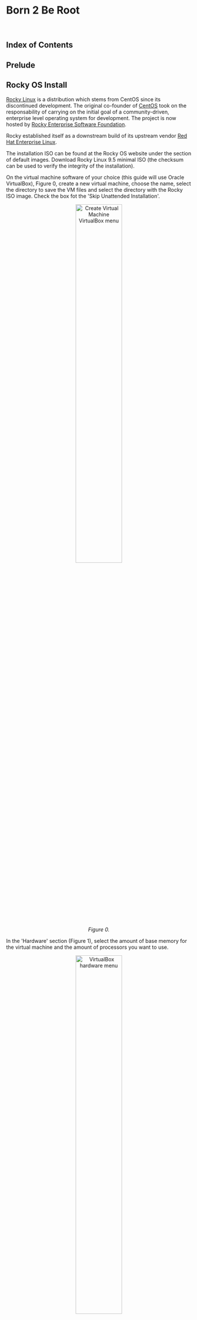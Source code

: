 # Born 2 Be Root

<br>

## Index of Contents

## Prelude

## Rocky OS Install

<a href="https://rockylinux.org/">Rocky Linux</a> is a distribution which stems from CentOS since its discontinued development. The original co-founder of <a href="https://en.wikipedia.org/wiki/CentOS">CentOS</a> took on the responsability of carrying on the initial goal of a community-driven, enterprise level operating system for development. The project is now hosted by <a href="https://www.resf.org/about">Rocky Enterprise Software Foundation</a>.

Rocky established itself as a downstream build of its upstream vendor <a href="https://en.wikipedia.org/wiki/Red_Hat_Enterprise_Linux">Red Hat Enterprise Linux</a>.

The installation ISO can be found at the Rocky OS website under the section of default images. Download Rocky Linux 9.5 minimal ISO (the checksum can be used to verify the integrity of the installation).

On the virtual machine software of your choice (this guide will use Oracle VirtualBox), Figure 0, create a new virtual machine, choose the name, select the directory to save the VM files and select the directory with the Rocky ISO image. Check the box fot the 'Skip Unattended Installation'.

<p align="center">
  <img src="https://github.com/RafaelyRezende/Born-4-2beroot/blob/main/rocky_guide/02-VMsetup.png" width=50% height=50% alt="Create Virtual Machine VirtualBox menu">
</p>
<p align="center">
    <em>Figure 0.</em>
</p>

In the 'Hardware' section (Figure 1), select the amount of base memory for the virtual machine and the amount of processors you want to use. 

<p align="center">
  <img src="https://github.com/RafaelyRezende/Born-4-2beroot/blob/main/rocky_guide/03-VMsetup.png" width=50% height=50% alt="VirtualBox hardware menu">
</p>
<p align="center">
    <em>Figure 1.</em>
</p>

Next in the 'Virtual Hard Disk' shown in Figure 2, create a virtual hard disk with the amount specified in the subject <strong>(this size will change in case you choose to make the bonus)</strong>. Take some time to do the final check of the specifications for the VM and finish the creation.

<p align="center">
  <img src="https://github.com/RafaelyRezende/Born-4-2beroot/blob/main/rocky_guide/04-VMsetup.png" width=50% height=50% alt="VirtualBox Virtual Hard Disk menu">
</p>
<p align="center">
    <em>Figure 2.</em>
</p>

## Disk Partition

### Partitioning Scheme Overview

The partition scheme, as per the bonus section, must have one primary partition and an extended partition for the logical volume groups, Figure 3.

<p align="center">
  <img src="https://github.com/RafaelyRezende/Born-4-2beroot/blob/main/rocky_guide/partionsqueme.png" width=50% height=50% alt="Partition Scheme">
</p>
<p align="center">
    <em>Figure 3.</em>
</p>

The virtual machine has a set amount of primary memory (RAM) and a set amount of secondary memory (hard disk or SSD). The objective is slice the available secondary memory into different sectors that will compartimentalize different parts of the operating system. In order to achieve this goal, first the partitions must be create following a certain partition table, the extended partition must be encrypted and inside it, logical volume groups are created to support different directories of the linux filesystem.

The partitioning scheme layout standard used is the legacy Master Boot Record (MBR). This type provides wide compatibility with older systems and has a simple structure to be worked on. MBR has a set number of primary partitions that can be created, no more than 4, and can only support 2 TiB of size disk which will be more than enough for the pourposes of this project. The up to date, modern standard of partitioning scheme is GUID Partition Table (GPT) with almost every single specification having an upgrade compared to its predecessor MBR. GPT has practically an unlimited amount of partitions that can be created, it is realiable given its system of redundancy checks, it has compatibility with mordern boot firmware such as UEFI and it can manage larger systems with sizes bigger than 2 TiB. 

More information about disk partititons in <a href="https://docs.fedoraproject.org/en-US/fedora/f36/install-guide/appendixes/Disk_Partitions/">here</a> and <a href="https://en.wikipedia.org/wiki/Disk_partitioning">there</a>.

### Filesystems and Mount Point Overview

After the disk has been properly partitioned, the system is ready to have each partition formatted with a filesystem. Each pool of memory now has to be assigned a filesystem format and a mount point. Linux suppports a wide range of filesystems, each with its own particularities, characteristics and performance according to given task.

Filesystems simply structures the way data is stored, organized, accessed and managed throughout the operating system. It adds redunduncy in the form of journals or logs for the case of sudden crashes or system corruption. It keeps track of the area in which data must be stored and can be used. Also, it implements checksums to verify integrity of the system and file modifications.

This project uses the ext4 filesystem for its stabililty and performance which is enough in this case. The ext4 is flexible which make it suitable for a variety of workloads and file sizes. The current project does not require the management of large storage units, scalability is not the main goal, so the ext4 is the right fit.

Useful content around this topic and other types of filesystems <a href="https://archive.kernel.org/oldwiki/ext4.wiki.kernel.org/index.php/Ext4_Howto.html">here</a> and <a href="https://en.wikipedia.org/wiki/Ext4">there</a>.

### Logical Volume Management

Logical volume management is a device mapper framework that abstracts the physical storage devices on a linux system. Physical memory storage can now be virtualized in virtual block devices, this make possible for the logical volumes to absorb new physical devices to enlarge the systems size or shrink it dynamically.

The layered architecture of the LVM is composed by the physical volume which is the base layer, normally an entire partition. The volume group is the central pool of storage composed of one or more physical volumes, this layer acts a container for the physical volumes. The logical volume is the abstraction created for the operating system to use. The logical volume is a standard block device in the perspective of the OS where mount points can be assigned and formatted with specific file system.

More information on <a href="https://docs.redhat.com/en/documentation/red_hat_enterprise_linux/9/html/configuring_and_managing_logical_volumes/overview-of-logical-volume-management_configuring-and-managing-logical-volumes#lvm-architecture_overview-of-logical-volume-management">here</a> and <a href="https://en.wikipedia.org/wiki/Device_mapper">there</a>.

### Disk Setup

At the start up installation menu (Figure 4), press <i>TAB</i>, type <code>inst.text</code> and press enter. Next, select the text mode and go into the anaconda prompt by pressing <i>alt+tab</i>. 

<p align="center">
  <img src="https://github.com/RafaelyRezende/Born-4-2beroot/blob/main/rocky_guide/rocky_install01.png" width=50% height=50% alt="Installation menu">
</p>
<p align="center">
    <em>Figure 4.</em>
</p>

At the anaconda prompt, use the fdisk command utility to write on the /dev/sda disk (Figure 5).

<p align="center">
  <img src="https://github.com/RafaelyRezende/Born-4-2beroot/blob/main/rocky_guide/rocky_install04.png" width=50% height=50% alt="Anaconda prompt">
</p>
<p align="center">
    <em>Figure 5.</em>
</p>

Inside the fdisk program, type m for the help menu. Afterwards, type n to create a new partition, select it as a primary partition and set the last sector to be +500M as shown in Figure 6. Leave the <i>Partition number</i> as the default, as well as, the first sector. 

<p align="center">
  <img src="https://github.com/RafaelyRezende/Born-4-2beroot/blob/main/rocky_guide/rocky_install05.png" width=50% height=50% alt="Create primary partition">
</p>
<p align="center">
    <em>Figure 6.</em>
</p>

After creating the primary partition where the /boot mount point will live, add another partition, only this time select it as an extended partition.The fdisk program creates a second partition named sda2 of type 'Extended' with all the remaining space available on disk. Create yet another partition with the n command, with all the space allocated to the extended partition sda2, fdisk will add a logical partition, leave again all the fields as the default. Type w to update the partition table. Follow the mentioned steps and check if the process is similar to Figure 7.

<p align="center">
  <img src="https://github.com/RafaelyRezende/Born-4-2beroot/blob/main/rocky_guide/rocky_install07.png" width=50% height=50% alt="Installation menu">
</p>
<p align="center">
    <em>Figure 7.</em>
</p>

The sda5 partition needs to be encrypted and for this action use the following command on the anaconda prompt:

<code>cryptsetup -y -v --type luks1 luksFormat /dev/sda5</code>

The command above basically sets the desired type of encryption, luks1 or luks2, on top of the of the sda5 partition. By encrypting the entire partition, the part of the system where potentially critical information is stored will be safe.

With the partition encrypted, in order to add the logical volume manager (LVM) groups it is necessary to open the partition first. This can be achieved with the following command:

<code>cryptsetup open /dev/sda5 sda5_crypt</code>

Now, the extended partition can be managed to have any logical groups needed. First, create the physical volume in which the logical volumes will reside with the command:

<code>pvcreate /dev/mapper/sda5_crypt</code>. 

Afterwards, create the volume group which the logical volumes will be a part of on top of the newly created physical volume mapper. Use the command:

<code>vgcreate LVMGroup /dev/mapper/sda5_crypt</code>.

Finally, create all the necessary logical volumes that belong to the LVMGroup. Use the <i>lvcreate</i> command to achieve this goal. The size can be set with the '-L' flag, and the name of the logical volume with the '-n' flag. For example:

<code>lvcreate -L 10G -n root LVMGroup</code>

Repeat this step for all the logical volumes, <strong>do this in the order as per the subject</strong>. Check if the partition is similar to Figure 8 with the <code>lsblk</code> command.

<p align="center">
  <img src="https://github.com/RafaelyRezende/Born-4-2beroot/blob/main/rocky_guide/rocky_install09.png" width=50% height=50% alt="Final partition table">
</p>
<p align="center">
    <em>Figure 8.</em>
</p>

When all these steps are completed, type <strong>reboot</strong> in the command prompt and enter the guided installation wizard. In the 'Installation Summary' menu, under 'System' select the 'Installation Destination'. Select the checkbox of the manual installation and hit 'Done', this will redirect to the 'Manual Partitioning' menu. If you did every step the correct way, there will be a 'Unknown' header in the 'New Rocky Linux 9.5 Installation' as depicted in Figure 9. Open the header to find the sda1 and sda5 encrypted partition, open the sda5 partition with the password.

<p align="center">
  <img src="https://github.com/RafaelyRezende/Born-4-2beroot/blob/main/rocky_guide/rocky_install10.png" width=50% height=50% alt="Graphical installation">
</p>
<p align="center">
    <em>Figure 9.</em>
</p>

Now all the logical volumes and primary partition can be reformated and mounted properly. Select a logical volume, check the 'Reformat' checkbox, edit the 'Mount Point' field and select a filesystem type in the 'File System' field. Press the 'Update Settings' to update the information and repeat for all the logical volumes. The figure below is an example of what to expect:

<p align="center">
  <img src="https://github.com/RafaelyRezende/Born-4-2beroot/blob/main/rocky_guide/rocky_install11.png" width=50% height=50% alt="Installation menu">
</p>
<p align="center">
    <em>Figure 10.</em>
</p>

NOTE: the swap volume has a unique filesystem type.

Create a user <strong>without</strong> administrative powers (this will be set up inside the server) and create a root password for the super user. Begin installation.

## Inside The Machine

After the final reboot of the installation, decrypt the disk and enter the user login and password to access the server. At this stage, a serie of actions must be completed to make the server secure and operational with different types of services. A list of the objectives is shown below:

  <ul>
    <li>Set up SSH service</li>
    <li>Change hostname</li>
    <li>Create groups and users</li>
    <li>Implement secure password policy</li>
    <li>Set up sudo rules</li>
    <li>Create bash script</li>
    <li>Set up lighttpd service</li>
    <li>Set up mariadb service</li>
    <li>Set up WordPress website</li>
    <li>Set up additional service</li>
  </ul>

At this point, the virtual machine has a full operating system installed and operational. The VM harness the processing power, memory, disk and other physical resources from the host hardware. "An entire OS-level virtualization enables multiple isolated and secure cirtualized servers to run using only a single physical server" (<a href="https://en.wikipedia.org/wiki/Virtual_machine">source here</a>). Virtual Machine can be defined as:

>  "An efficient, isolated duplicate of a real computer machine." - Gerald J. Popek & Robert P. Goldberg.

Before the set up and configuration of the server, some topics will be introduced for better understand and utility of the project.

___

### Secure Shell

Secure shell (SSH) is a cryptographic communication protocol over insecure mediums. It enable secure remote access to computers and servers, over the internet. This is the service that allow developers to work from home, administer networks and servers from a distance in some third world beach around the world.

The primary goal of SSH is to secure remote login and command execution to a server or network which enable the capacity to manage, transfer and administer services inside the said network/server. This program came to replace the previoius client-server application protocols, such as <a href="https://en.wikipedia.org/wiki/Telnet">Telnet</a>, <a href="https://en.wikipedia.org/wiki/Berkeley_r-commands">rlogin</a> and <a href="https://en.wikipedia.org/wiki/Remote_Shell">rsh</a>. The SSH protocol at its inception in 1995 gain rapid adoption by the community and now stands as the golden standard of secure system administration.

The OpenSSH, a free open-source software (FOSS) implementation, is pre-installed on the majority of Linux distributions including Rocky. The service must be running, normally as server side daemon, which makes it possible for a client (e.g. user's local machine) innitiate a connection over <a href="">Transmission Control Protocol</a> (TCP) to the server on a specific port. The default port for a SSH service is the port 22.

The architecture of SSH is organized as a layered architecture. This design provides modularity, flexibily and clear separation of concerns which contribute to the maintance, robustness and security. There are three main layers that build on top of each other, the first one is the <a href="https://www.rfc-editor.org/rfc/rfc4253">transport layer protocol</a>, the second is the user authentication protocol and the Connection Protocol. 

The first layer provides the low level implementation of communication protocol that provides strong encryption, cryptographic host authentication and integrity protection. The second is used to process client-side requests, by managing password authentication, public key authentication and other forms. And, finally, the <a href="https://www.rfc-editor.org/rfc/rfc4254#section-1">connection protocol</a>, as defined by the Internet Engineering Task Force reference, establishes "interactive login sessions, remote execution of commands, forwarded TCP/IP connections, and forwarded X11 connections. All of these channels are multiplexed into a single encrypted tunnel".

### Firewalld

A firewall is a program that monitors and administer communications send and recieved by a system. It is configured to follow certain rules for the process and flow of communication. This protects the system from unwanted traffic from outside actors and minimizes attack vectors via ports, for example.

The case for <a href="https://firewalld.org/documentation/concepts.html">firewalld</a> comes from its predecessor, iptables. The goal of firewalld is to simplify the complexities of iptables in implementing firewall rules and policy. Firewalld offers a dynamic and user-friendly method to manage firewall rules by using abstractions like zones, binning services which allows a fine grained configuration, and maintain seperate configurations for runtime processes and the rules saved to disk (permanent).

Firewalld comes pre-installed and enabled by default on RHEL distribution and Rocky. The default zone for network interfaces is set to public, normally used in public networks where other computers of the network are not trustworthy. The utility command to manage the firewalld policies and rules is the <a href="https://docs.redhat.com/en/documentation/red_hat_enterprise_linux/9/html/configuring_firewalls_and_packet_filters/using-and-configuring-firewalld_firewall-packet-filters#using-and-configuring-firewalld_firewall-packet-filters">firewall-cmd</a>.

### SELinux

Security-Enhanced Linux is a security layer built mixed with the kernel in some GNU/Linux distributions for, you guessed, enhanced security over sensitive data and processes. It was developed in a joint colaboration between linux developers and the National Security Agency (NSA). The feature allows administrators to have advanced and fine granied control over the access and permissions of the system.

It uses <a href="https://en.wikipedia.org/wiki/Mandatory_access_control">Mandatory Access Control</a> (MAC) security policies, a set of rules for deciding what can and can not be accessed, to enforce the policy of entry for allowed users, file/directory permissions, services connectivity and more. In a situation where a subject, term used to categorized applications or processess, makes a request to access an object, for example a file or a directory, SELinux guarantee such subject has the permission to modify, read or write such object by checking the <a href="https://docs.redhat.com/en/documentation/red_hat_enterprise_linux/7/html/selinux_users_and_administrators_guide/sect-security-enhanced_linux-introduction-selinux_architecture">access vector cache</a> (AVC). The said permissions context are loaded into a cache at boot time.

SELinux can run in three different modes of operation. The default is the enforcing mode, the recommended mode, where the policies apllied follow the labels loaded in cache. Verify the status of SELinux with the command:

<code>getenforce</code>

If the status of SELinux needs to be modified temporarily the following command can be used to set it to different modes of operation, more on <a href="https://www.thegeeksearch.com/how-to-use-setenforce-command-to-change-selinux-modes/">here</a>:

<code>setenforce</code>

___

### SSH Setup



### Hostname

At server installation the default name for the machine is localhost, in order to modify this name use the following command:

<code>hostnamectl set-hostname newhostname</code>

NOTE: A reboot is necessary to see if the changes are permanent. Also, changing the hostname can lead to problems with services that utilize the hostname as a parameter in configuration files.

### Users and Groups

This is one of the core requirements for being a system administrator. The operations of create, remove and edit users and groups are essential in managing a server. Start by adding a new user to the server, this can be acomplished by running:

<code>useradd -u 4242 -d /home/username -m username</code>

Some useful flags are the -u flag to set an specific user ID number, the -d flag sets the path of the home directory for the new user (in case the default directory is not desirable) and -m creates the home directory. NOTE: if you want to set up default files/directories inside the user's home directory when creating a new user, add the necessary files in the <i>/etc/skel</i> directory.

Together with the username of an user, a password needs to be set in place for the user to access the server. This can be achieved with the command:

<code>passwd username</code>

In case the administrator need to delete an user from the server, run the command:

<code>userdel username</code>

By default, this command does not remove the user's home directory, if it is necessary to delete the user's information, together with its directories and files use the -r flag.

Create groups with the following command:

<code>groupadd groupname</code>

View all listed groups and the users inside any specific group in the server by inspecting the <i>/etc/group</i> directory.

<code>cat /etc/group</code>

Add a user to a spcific group with the usermod command utility. This command can do a variety of tasks related to groups and users, if a username have to be changed it is done via usermod. Explore the functionalities of usermod in the <a href="https://www.man7.org/linux/man-pages/man8/usermod.8.html">manual</a> or <a href="https://www.itzgeek.com/how-tos/linux/how-to-modify-user-accounts-in-linux-using-usermod-command.html">here</a>.

<code>usermod -a -G groupname username</code>

The -a flag stands for append and the -G flag tells the usermod command to edit groups.

### Secure Password Policy

The server must have a strict password policy in place. The passwords in the server must have a maximum number of days in use, a minimum amount of days between password changes and a number of days warning before a password expires. This specifications can be edited in the <i>/etc/login.defs</i>.

Configure the password minimum characters length and other rules in the <i>/etc/security/pwquality.conf</i> directory.

### Manage sudo access commands

<code>visudo</code> command opens the /etc/sudoers file in our system where you can edit for specific permissions and configuration.
